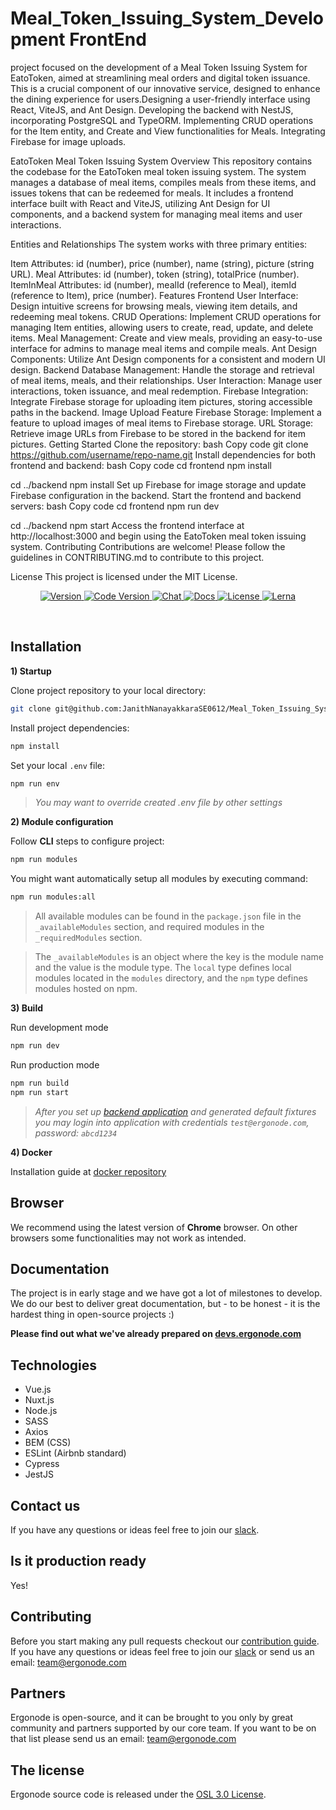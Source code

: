 # Meal_Token_Issuing_System_Development FrontEnd

project focused on the development of a Meal Token Issuing System for EatoToken, aimed at streamlining meal orders and digital token issuance. This is a crucial component of our innovative service, designed to enhance the dining experience for users.Designing a user-friendly interface using React, ViteJS, and Ant Design. Developing the backend with NestJS, incorporating PostgreSQL and TypeORM. Implementing CRUD operations for the Item entity, and Create and View functionalities for Meals. Integrating Firebase for image uploads.

<!--
How to do a release and publish modules:

1. Make sure you have publish access for all packages:
    - You must be in the developers team in the npm @ergonode organization
    - You must have publish access to all @ergonode modules
2. Create release branch from develop branch (release/v0.9.0).
3. Switch to release branch and edit everything you need for the release.
4. Run `npm run publish:all ${semver}` - semver is semantic version (1.0.0, major, minor, path, etc.)
5A. If everything works properly, all modules are published and CHANGELOG will be created
5B. If the publish fails half-way, things have gotten hairy. Now you need to
    go to npm to check which packages have been published and manually publish
    the ones that have not been published yet.
5. Edit CHANGELOG and other things and push changes to release branch.
4. Go to GitHub and merge release branch to master branch.
5. Go to GitHub and verify that the changelog is live.
6. Go to GitHub releases page and publish the release.
7. Merge master branch to develop branch.

 -->

EatoToken Meal Token Issuing System
Overview
This repository contains the codebase for the EatoToken meal token issuing system. The system manages a database of meal items, compiles meals from these items, and issues tokens that can be redeemed for meals. It includes a frontend interface built with React and ViteJS, utilizing Ant Design for UI components, and a backend system for managing meal items and user interactions.

Entities and Relationships
The system works with three primary entities:

Item
Attributes: id (number), price (number), name (string), picture (string URL).
Meal
Attributes: id (number), token (string), totalPrice (number).
ItemInMeal
Attributes: id (number), mealId (reference to Meal), itemId (reference to Item), price (number).
Features
Frontend
User Interface: Design intuitive screens for browsing meals, viewing item details, and redeeming meal tokens.
CRUD Operations: Implement CRUD operations for managing Item entities, allowing users to create, read, update, and delete items.
Meal Management: Create and view meals, providing an easy-to-use interface for admins to manage meal items and compile meals.
Ant Design Components: Utilize Ant Design components for a consistent and modern UI design.
Backend
Database Management: Handle the storage and retrieval of meal items, meals, and their relationships.
User Interaction: Manage user interactions, token issuance, and meal redemption.
Firebase Integration: Integrate Firebase storage for uploading item pictures, storing accessible paths in the backend.
Image Upload Feature
Firebase Storage: Implement a feature to upload images of meal items to Firebase storage.
URL Storage: Retrieve image URLs from Firebase to be stored in the backend for item pictures.
Getting Started
Clone the repository:
bash
Copy code
git clone https://github.com/username/repo-name.git
Install dependencies for both frontend and backend:
bash
Copy code
cd frontend
npm install

cd ../backend
npm install
Set up Firebase for image storage and update Firebase configuration in the backend.
Start the frontend and backend servers:
bash
Copy code
cd frontend
npm run dev

cd ../backend
npm start
Access the frontend interface at http://localhost:3000 and begin using the EatoToken meal token issuing system.
Contributing
Contributions are welcome! Please follow the guidelines in CONTRIBUTING.md to contribute to this project.

License
This project is licensed under the MIT License.



<p align="center">
  <a href="https://ergonode.com">
    <img src="https://img.shields.io/github/v/release/ergonode/frontend?include_prereleases" alt="Version">

  </a>
  <a href="https://ergonode.com">
    <img src="https://img.shields.io/badge/version%20code-Vegas-00bc87.svg" alt="Code Version">
  </a>
  <a href="https://join.slack.com/t/ergonode/shared_invite/enQtNjI5NzU3NzM2MzU2LTY0ZGM4MGMyNGZjOGEyNDY5OGI1NzM5ZDNiMTY3YjA2YmRhMzY1OWE1MjJjZWEzM2YwOThkZDBjODZlZjY0ZmI">
    <img src="https://img.shields.io/badge/chat-on%20slack-e51670.svg" alt="Chat">
  </a>
  <a href="https://devs.ergonode.com">
    <img src="https://img.shields.io/badge/docs-read-ffc108.svg" alt="Docs">
  </a>
  <a href="https://github.com/ergonode/frontend/blob/master/LICENSE.txt">
    <img src="https://img.shields.io/github/license/ergonode/frontend.svg" alt="License">
  </a>
  <a href="https://lerna.js.org">
    <img src="https://img.shields.io/badge/maintained%20with-lerna-cc00ff.svg" alt="Lerna">
  </a>
</p>
<br>

## Installation

**1) Startup**

Clone project repository to your local directory:

```bash
git clone git@github.com:JanithNanayakkaraSE0612/Meal_Token_Issuing_System_Development.git
```

Install project dependencies:

```bash
npm install
```

Set your local `.env` file:

```bash
npm run env
```

> _You may want to override created .env file by other settings_

**2) Module configuration**

Follow **CLI** steps to configure project:

```bash
npm run modules
```

You might want automatically setup all modules by executing command:

```bash
npm run modules:all
```

> All available modules can be found in the `package.json` file in the `_availableModules` section, and required modules in the `_requiredModules` section.

> The `_availableModules` is an object where the key is the module name and the value is the module type.
> The `local` type defines local modules located in the `modules` directory, and the `npm` type defines modules hosted on npm.

**3) Build**

Run development mode

```bash
npm run dev
```

Run production mode

```bash
npm run build
npm run start
```

> _After you set up [backend application][backend] and generated default fixtures you may login into application with credentials `test@ergonode.com`, password: `abcd1234`_

**4) Docker**

Installation guide at [docker repository][docker]

## Browser

We recommend using the latest version of **Chrome** browser.
On other browsers some functionalities may not work as intended.

## Documentation

The project is in early stage and we have got a lot of milestones to develop. We do our best to deliver great documentation, but - to be honest - it is the hardest thing in open-source projects :)

**Please find out what we've already prepared on [devs.ergonode.com][docs]**

## Technologies

- Vue.js
- Nuxt.js
- Node.js
- SASS
- Axios
- BEM (CSS)
- ESLint (Airbnb standard)
- Cypress
- JestJS

## Contact us

If you have any questions or ideas feel free to join our [slack][slack].

## Is it production ready

Yes!

## Contributing

Before you start making any pull requests checkout our [contribution guide][contribut]. If you have any questions or ideas feel free to join our [slack][slack] or send us an email: team@ergonode.com

## Partners

Ergonode is open-source, and it can be brought to you only by great community and partners supported by our core team. If you want to be on that list please send us an email: team@ergonode.com

## The license

Ergonode source code is released under the [OSL 3.0 License][license].

[slack]: https://join.slack.com/t/ergonode-community/shared_invite/zt-ibppxnyc-4Ykac1Gh64Qkk5SWy3sg3w
[contribut]: https://devs.ergonode.com/#/community/contribution
[license]: ./LICENSE.txt
[roadmap]: https://ergonode.com/features/#roadmap
[docs]: https://devs.ergonode.com
[ddd]: https://en.wikipedia.org/wiki/Domain-driven_design
[cqrs]: https://en.wikipedia.org/wiki/Command%E2%80%93query_separation
[es]: https://dev.to/barryosull/event-sourcing-what-it-is-and-why-its-awesome
[backend]: https://github.com/ergonode/backend
[frontend]: https://github.com/ergonode/frontend
[docker]: https://github.com/ergonode/docker
